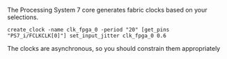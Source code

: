 The Processing System 7 core generates fabric clocks based on your selections. 
````
create_clock -name clk_fpga_0 -period "20" [get_pins "PS7_i/FCLKCLK[0]"] set_input_jitter clk_fpga_0 0.6 
````
The clocks are asynchronous, so you should constrain them appropriately